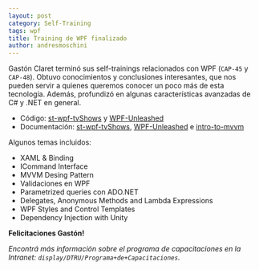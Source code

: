 ```yaml
---
layout: post
category: Self-Training
tags: wpf
title: Training de WPF finalizado
author: andresmoschini
---
```


Gastón Claret terminó sus self-trainings relacionados con WPF (`CAP-45` y `CAP-48`). Obtuvo conocimientos y conclusiones interesantes, que nos pueden servir a quienes queremos conocer un poco más de esta tecnología. Además, profundizó en algunas características avanzadas de C# y .NET en general.

* Código: [st-wpf-tvShows](https://github.com/MakingSense/st-wpf-tvShows) y [WPF-Unleashed](https://github.com/gclaret/WPF-Unleashed)
* Documentación: [st-wpf-tvShows](http://makingsense.github.com/st-wpf-tvShows/), [WPF-Unleashed](http://gclaret.github.com/WPF-Unleashed/) e [intro-to-mvvm](http://makingsensers.wordpress.com/2012/11/22/intro-to-mvvm/)

Algunos temas incluidos:

* XAML & Binding
* ICommand Interface
* MVVM Desing Pattern
* Validaciones en WPF
* Parametrized queries con ADO.NET
* Delegates, Anonymous Methods and Lambda Expressions
* WPF Styles and Control Templates
* Dependency Injection with Unity

**Felicitaciones Gastón!**

_Encontrá más información sobre el programa de capacitaciones en la Intranet: `display/DTRU/Programa+de+Capacitaciones`._

